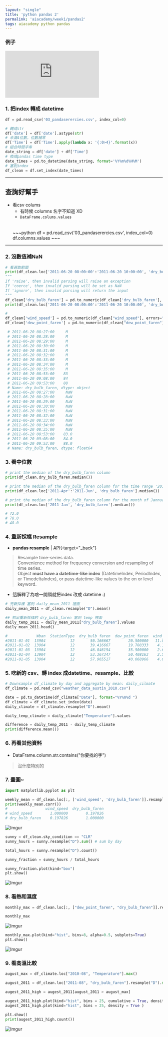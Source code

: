 ```yaml
---
layout: "single"
title: 'python pandas 2'
permalink: 'aiacademy/week1/pandas2'
tags: aiacademy python pandas
---
```


### 例子


<iframe src="https://www.youtube.com/embed/bYTxKNJ10gw" frameborder="0" allow="accelerometer; autoplay; encrypted-media; gyroscope; picture-in-picture" allowfullscreen></iframe>

### 1. 把index 轉成 datetime
   ~~~python
   df = pd.read_csv('03_pandaserercies.csv', index_col=0)
   
   # 轉成str
   df['date'] = df['date'].astype(str)
   # 未滿4位數，位數補零
   df['Time'] = df['Time'].apply(lambda x: '{:0>4}'.format(x))
   # 組合時間字串
   date_string = df['date'] + df['Time']
   # 換成pandas time type
   date_times = pd.to_datetime(date_string, format='%Y%m%d%H%M')
   # 塞到index
   df_clean = df.set_index(date_times)
   ~~~

---
## 查詢好幫手

- 看csv colums
   - 有時候 columns 名字不知道 XD
   - `DataFrame.colums.values`
   <br/>
   <br/>
   ~~~python
   df = pd.read_csv('03_pandaserercies.csv', index_col=0)
   df.columns.values
   ~~~

---

### 2. 沒數值補NaN
   
   ~~~python
   # 看選取範圍
   print(df_clean.loc['2011-06-20 08:00:00':'2011-06-20 10:00:00', 'dry_bulb_faren'])
   """
   If 'raise', then invalid parsing will raise an exception
   If 'coerce', then invalid parsing will be set as NaN
   If 'ignore', then invalid parsing will return the input 
   """
   df_clean['dry_bulb_faren'] = pd.to_numeric(df_clean['dry_bulb_faren'], errors = 'coerce')
   print(df_clean.loc['2011-06-20 08:00:00':'2011-06-20 10:00:00', 'dry_bulb_faren'])
   
   #
   df_clean['wind_speed'] = pd.to_numeric(df_clean["wind_speed"], errors="coerce")
   df_clean['dew_point_faren'] = pd.to_numeric(df_clean["dew_point_faren"], errors="coerce")

    # 2011-06-20 08:27:00     M
    # 2011-06-20 08:28:00     M
    # 2011-06-20 08:29:00     M
    # 2011-06-20 08:30:00     M
    # 2011-06-20 08:31:00     M
    # 2011-06-20 08:32:00     M
    # 2011-06-20 08:33:00     M
    # 2011-06-20 08:34:00     M
    # 2011-06-20 08:35:00     M
    # 2011-06-20 08:53:00    83
    # 2011-06-20 09:08:00    84
    # 2011-06-20 09:53:00    88
    # Name: dry_bulb_faren, dtype: object
    # 2011-06-20 08:27:00     NaN
    # 2011-06-20 08:28:00     NaN
    # 2011-06-20 08:29:00     NaN
    # 2011-06-20 08:30:00     NaN
    # 2011-06-20 08:31:00     NaN
    # 2011-06-20 08:32:00     NaN
    # 2011-06-20 08:33:00     NaN
    # 2011-06-20 08:34:00     NaN
    # 2011-06-20 08:35:00     NaN
    # 2011-06-20 08:53:00    83.0
    # 2011-06-20 09:08:00    84.0
    # 2011-06-20 09:53:00    88.0
    # Name: dry_bulb_faren, dtype: float64
   ~~~

### 3. 看中位數

   ~~~python
   # print the median of the dry_bulb_faren column
   print(df_clean.dry_bulb_faren.median())
   
   # print the median of the dry_bulb_faren column for the time range '2011-Apr':'2011-Jun'
   print(df_clean.loc['2011-Apr':'2011-Jun', 'dry_bulb_faren'].median())
   
   # print the median of the dry_bulb_faren column for the month of Jannuary
   print(df_clean.loc['2011-Jan', 'dry_bulb_faren'].median())
   
   # 72.0
   # 78.0
   # 48.0
   ~~~


### 4. 重新採樣 Resample
   
   - __pandas resample__ \| [API](https://pandas.pydata.org/pandas-docs/stable/reference/api/pandas.DataFrame.resample.html){:target="_back"}
   
   > Resample time-series data.
   > <br/>Convenience method for frequency conversion and resampling of time series. 
   > <br/>Object **must have a datetime-like index** (DatetimeIndex, PeriodIndex, or TimedeltaIndex), or pass datetime-like values to the on or level keyword.

   - 這解釋了為啥一開頭就把index 改成 datetime :)

   ~~~python
   # 充新採樣 塞到 daily_mean_2011 裡面
   daily_mean_2011 = df_clean.resample("D").mean()

   ## 抓出重新採樣的 dry_bulb_faren 塞到 temp 裡面
   daily_temp_2011 = daily_mean_2011["dry_bulb_faren"].values
   daily_mean_2011.head()
   
   #             Wban  StationType  dry_bulb_faren  dew_point_faren  wind_speed
   #2011-01-01  13904           12       50.166667        20.500000   11.083333
   #2011-01-02  13904           12       39.416667        19.708333    4.166667
   #2011-01-03  13904           12       46.846154        35.500000    2.653846
   #2011-01-04  13904           12       53.367347        50.408163    2.510204
   #2011-01-05  13904           12       57.965517        40.068966    4.689655   
   ~~~

### 5. 吃新的 csv、轉 index 成datetime、resample、比較

   ~~~python
   # Downsample df_climate by day and aggregate by mean: daily_cilmate
   df_climate = pd.read_csv("weather_data_austin_2010.csv")
   
   date = pd.to_datetime(df_climate["Date"], format="%Y%m%d ")
   df_climate = df_climate.set_index(date)
   daily_climate = df_climate.resample("D").mean()
   
   daily_temp_climate = daily_climate["Temperature"].values
   
   difference = daily_temp_2011 - daily_temp_climate
   print(difference.mean())
   ~~~


### 6. 再看其他資料

  - DataFrame.column.str.contains("你要找的字")

  > 沒什麼特別的

### 7. 畫圖~
   ~~~python
   import matplotlib.pyplot as plt

   weekly_mean = df_clean.loc[:, ['wind_speed', 'dry_bulb_faren']].resample("W").mean()
   print(weekly_mean.corr())
   #                 wind_speed  dry_bulb_faren
   # wind_speed        1.000000        0.197826
   # dry_bulb_faren    0.197826        1.000000
   
   ~~~

   ![Imgur](https://i.imgur.com/YTgfBEJ.gif)

   ~~~python
   sunny = df_clean.sky_condition == "CLR"
   sunny_hours = sunny.resample("D").sum() # sum by day
   
   total_hours = sunny.resample("D").count()
   
   sunny_fraction = sunny_hours / total_hours
   
   sunny_fraction.plot(kind="box")
   plt.show()
   ~~~

   ![Imgur](https://i.imgur.com/thWDjxG.gif)

### 8. 看熱和濕度


   ~~~python
   monthly_max = df_clean.loc[:, ["dew_point_faren", "dry_bulb_faren"]].resample("M").max()
   
   monthly_max
   ~~~

 ![Imgur](https://i.imgur.com/KbGBjEr.gif)
   
   ~~~python
   monthly_max.plot(kind="hist", bins=8, alpha=0.5, subplots=True)
   plt.show()
   ~~~

   ![Imgur](https://i.imgur.com/AoM6NZA.gif)


### 9. 看高溫比較
   
   ~~~python
   august_max = df_climate.loc["2010-08", "Temperature"].max()
   
   august_2011 = df_clean.loc["2011-08", "dry_bulb_faren"].resample("D").max()
   
   augest_2011_high = augest_2011[august_2011 > august_max]
   
   augest_2011_high.plot(kind="hist", bins = 25, cumulative = True, density = True)
   augest_2011_high.plot(kind="hist", bins = 25, density = True )
   
   plt.show()
   print(augest_2011_high.count())
   ~~~

   ![Imgur](https://i.imgur.com/Lc35vLZ.gif)